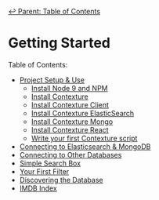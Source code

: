 ﻿[↩  Parent: Table of Contents](../README.md)

# Getting Started

Table of Contents:
- [Project Setup & Use](setup.md)
  - [Install Node 9 and NPM](setup.md#installing-node-9-and-npm)
  - [Install Contexture](setup.md#installing-contexture)
  - [Install Contexture Client](setup.md#installing-contexture-client)
  - [Install Contexture ElasticSearch](setup.md#installing-contexture-elasticsearch)
  - [Install Contexture Mongo](setup.md#installing-contexture-mongo)
  - [Install Contexture React](setup.md#installing-contexture-react)
  - [Write your first Contexture script](setup.md#your-first-contexture-script)
- [Connecting to Elasticsearch & MongoDB](connecting.md)
- [Connecting to Other Databases](connecting-other-databases.md)
- [Simple Search Box](simple-search-box.md)
- [Your First Filter](your-first-filter.md)
- [Discovering the Database](discovering-the-database.md)
- [IMDB Index](IMDB-example.md)
